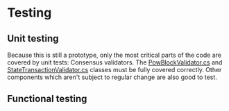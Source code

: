 # Testing

## Unit testing
Because this is still a prototype, only the most critical parts of the code are covered by unit tests: Consensus validators. The [PowBlockValidator.cs](../src/Logistichain.Consensus.BlockLogic.PowBlockValidator.cs) and [StateTransactionValidator.cs](../src/Logistichain.Consensus.TransactionLogic.StateTransactionValidator.cs) classes must be fully covered correctly.
Other components which aren't subject to regular change are also good to test.

## Functional testing